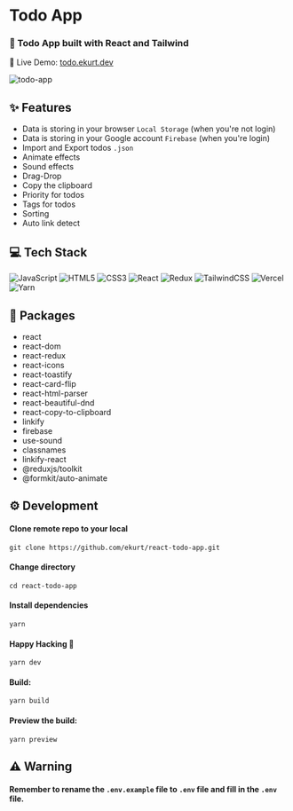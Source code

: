# Todo App

### 📜 Todo App built with React and Tailwind

🔗 Live Demo: [todo.ekurt.dev](https://todo.ekurt.dev)

![todo-app](https://todo.ekurt.dev/assets/images/todo-app.png)

## ✨ Features

- Data is storing in your browser `Local Storage` (when you're not login)
- Data is storing in your Google account `Firebase` (when you're login)
- Import and Export todos `.json`
- Animate effects
- Sound effects
- Drag-Drop
- Copy the clipboard
- Priority for todos
- Tags for todos
- Sorting
- Auto link detect

## 💻 Tech Stack

![JavaScript](https://img.shields.io/badge/javascript-%23323330.svg?style=for-the-badge&logo=javascript&logoColor=%23F7DF1E)
![HTML5](https://img.shields.io/badge/html5-%23E34F26.svg?style=for-the-badge&logo=html5&logoColor=white)
![CSS3](https://img.shields.io/badge/css3-%231572B6.svg?style=for-the-badge&logo=css3&logoColor=white)
![React](https://img.shields.io/badge/react-%2320232a.svg?style=for-the-badge&logo=react&logoColor=%2361DAFB)
![Redux](https://img.shields.io/badge/redux-%23593d88.svg?style=for-the-badge&logo=redux&logoColor=white)
![TailwindCSS](https://img.shields.io/badge/tailwindcss-%2338B2AC.svg?style=for-the-badge&logo=tailwind-css&logoColor=white)
![Vercel](https://img.shields.io/badge/vercel-%23000000.svg?style=for-the-badge&logo=vercel&logoColor=white)
![Yarn](https://img.shields.io/badge/yarn-%232C8EBB.svg?style=for-the-badge&logo=yarn&logoColor=white)

## 📝 Packages

- react
- react-dom
- react-redux
- react-icons
- react-toastify
- react-card-flip
- react-html-parser
- react-beautiful-dnd
- react-copy-to-clipboard
- linkify
- firebase
- use-sound
- classnames
- linkify-react
- @reduxjs/toolkit
- @formkit/auto-animate

## ⚙️ Development

#### Clone remote repo to your local

```
git clone https://github.com/ekurt/react-todo-app.git
```

#### Change directory

```
cd react-todo-app
```

#### Install dependencies

```
yarn
```

#### Happy Hacking 🎉

```
yarn dev
```

#### Build:

```
yarn build
```

#### Preview the build:

```
yarn preview
```

## ⚠️ Warning

#### Remember to rename the `.env.example` file to `.env` file and fill in the `.env` file.
